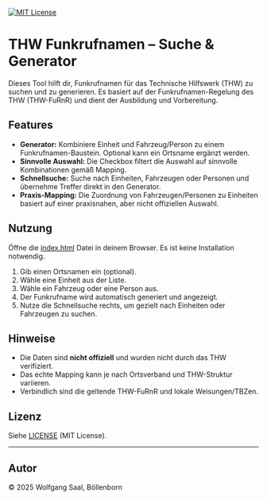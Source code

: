 [![MIT License](https://img.shields.io/badge/License-MIT-green.svg)](https://choosealicense.com/licenses/mit/)

# THW Funkrufnamen – Suche & Generator

Dieses Tool hilft dir, Funkrufnamen für das Technische Hilfswerk (THW) zu suchen und zu generieren. Es basiert auf der Funkrufnamen-Regelung des THW (THW-FuRnR) und dient der Ausbildung und Vorbereitung.

## Features

- **Generator:** Kombiniere Einheit und Fahrzeug/Person zu einem Funkrufnamen-Baustein. Optional kann ein Ortsname ergänzt werden.
- **Sinnvolle Auswahl:** Die Checkbox filtert die Auswahl auf sinnvolle Kombinationen gemäß Mapping.
- **Schnellsuche:** Suche nach Einheiten, Fahrzeugen oder Personen und übernehme Treffer direkt in den Generator.
- **Praxis-Mapping:** Die Zuordnung von Fahrzeugen/Personen zu Einheiten basiert auf einer praxisnahen, aber nicht offiziellen Auswahl.

## Nutzung

Öffne die [index.html](index.html) Datei in deinem Browser. Es ist keine Installation notwendig.

1. Gib einen Ortsnamen ein (optional).
2. Wähle eine Einheit aus der Liste.
3. Wähle ein Fahrzeug oder eine Person aus.
4. Der Funkrufname wird automatisch generiert und angezeigt.
5. Nutze die Schnellsuche rechts, um gezielt nach Einheiten oder Fahrzeugen zu suchen.

## Hinweise

- Die Daten sind **nicht offiziell** und wurden nicht durch das THW verifiziert.
- Das echte Mapping kann je nach Ortsverband und THW-Struktur variieren.
- Verbindlich sind die geltende THW-FuRnR und lokale Weisungen/TBZen.

## Lizenz

Siehe [LICENSE](LICENSE) (MIT License).

---

## Autor

© 2025 Wolfgang Saal, Böllenborn


